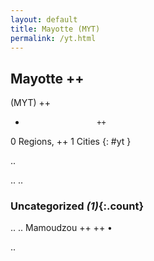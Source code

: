 ```yaml
---
layout: default
title: Mayotte (MYT)
permalink: /yt.html
---
```



## Mayotte   ++
(MYT)  ++
-                     ++
0 Regions, ++
1 Cities
{: #yt }

.. 




.. 
.. 


### Uncategorized _(1)_{:.count}


..
..
Mamoudzou  ++
 ++
•




.. 
 
